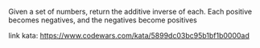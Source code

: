 Given a set of numbers, return the additive inverse of each. Each positive becomes negatives, and the negatives become positives

link kata: https://www.codewars.com/kata/5899dc03bc95b1bf1b0000ad